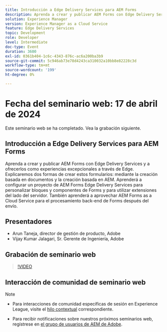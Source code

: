 ```yaml
---
title: Introducción a Edge Delivery Services para AEM Forms
description: Aprenda a crear y publicar AEM Forms con Edge Delivery Services, abarcando la creación basada en documentos y en AEM, la configuración de proyectos para la personalización y el uso de AEM Forms as a Cloud Service para el procesamiento back-end.
solution: Experience Manager
version: Experience Manager as a Cloud Service
feature: Edge Delivery Services
topic: Development
role: Developer
level: Intermediate
doc-type: Event
duration: 3600
exl-id: 0361b404-1c6c-4343-876c-ac6a200ba3b9
source-git-commit: 5c946ab73e78d4243ca310032a10bb8e82228c3d
workflow-type: tm+mt
source-wordcount: '199'
ht-degree: 0%

---
```


# Fecha del seminario web: 17 de abril de 2024

Este seminario web se ha completado. Vea la grabación siguiente.

## Introducción a Edge Delivery Services para AEM Forms

Aprenda a crear y publicar AEM Forms con Edge Delivery Services y a ofrecerlos como experiencias excepcionales a través de Edge. Explicaremos dos formas de crear estos formularios: mediante la creación basada en documentos y la creación basada en AEM. Aprenderá a configurar un proyecto de AEM Forms Edge Delivery Services para personalizar bloques y componentes de Forms y para utilizar extensiones del lado del servidor. También aprenderá a aprovechar AEM Forms as a Cloud Service para el procesamiento back-end de Forms después del envío.

## Presentadores

* Arun Taneja, director de gestión de producto, Adobe
* Vijay Kumar Jalagari, Sr. Gerente de Ingeniería, Adobe

## Grabación de seminario web

>[!VIDEO](https://video.tv.adobe.com/v/3428434/)

## Interacción de comunidad de seminario web

>[!NOTE]
> 
>* Para interacciones de comunidad específicas de sesión en Experience League, visite el [hilo contextual](https://adobe.ly/4aCz0OE) correspondiente.
>
>* Para recibir notificaciones sobre nuestros próximos seminarios web, regístrese en [el grupo de usuarios de AEM de Adobe](https://aem-augs.adobe.com/).
